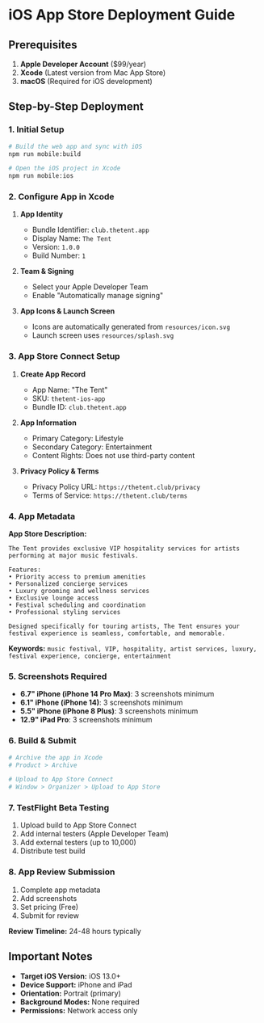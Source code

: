 # iOS App Store Deployment Guide

## Prerequisites

1. **Apple Developer Account** ($99/year)
2. **Xcode** (Latest version from Mac App Store)
3. **macOS** (Required for iOS development)

## Step-by-Step Deployment

### 1. Initial Setup

```bash
# Build the web app and sync with iOS
npm run mobile:build

# Open the iOS project in Xcode
npm run mobile:ios
```

### 2. Configure App in Xcode

1. **App Identity**

   - Bundle Identifier: `club.thetent.app`
   - Display Name: `The Tent`
   - Version: `1.0.0`
   - Build Number: `1`

2. **Team & Signing**

   - Select your Apple Developer Team
   - Enable "Automatically manage signing"

3. **App Icons & Launch Screen**
   - Icons are automatically generated from `resources/icon.svg`
   - Launch screen uses `resources/splash.svg`

### 3. App Store Connect Setup

1. **Create App Record**

   - App Name: "The Tent"
   - SKU: `thetent-ios-app`
   - Bundle ID: `club.thetent.app`

2. **App Information**

   - Primary Category: Lifestyle
   - Secondary Category: Entertainment
   - Content Rights: Does not use third-party content

3. **Privacy Policy & Terms**
   - Privacy Policy URL: `https://thetent.club/privacy`
   - Terms of Service: `https://thetent.club/terms`

### 4. App Metadata

**App Store Description:**

```
The Tent provides exclusive VIP hospitality services for artists performing at major music festivals.

Features:
• Priority access to premium amenities
• Personalized concierge services
• Luxury grooming and wellness services
• Exclusive lounge access
• Festival scheduling and coordination
• Professional styling services

Designed specifically for touring artists, The Tent ensures your festival experience is seamless, comfortable, and memorable.
```

**Keywords:**
`music festival, VIP, hospitality, artist services, luxury, festival experience, concierge, entertainment`

### 5. Screenshots Required

- **6.7" iPhone (iPhone 14 Pro Max)**: 3 screenshots minimum
- **6.1" iPhone (iPhone 14)**: 3 screenshots minimum
- **5.5" iPhone (iPhone 8 Plus)**: 3 screenshots minimum
- **12.9" iPad Pro**: 3 screenshots minimum

### 6. Build & Submit

```bash
# Archive the app in Xcode
# Product > Archive

# Upload to App Store Connect
# Window > Organizer > Upload to App Store
```

### 7. TestFlight Beta Testing

1. Upload build to App Store Connect
2. Add internal testers (Apple Developer Team)
3. Add external testers (up to 10,000)
4. Distribute test build

### 8. App Review Submission

1. Complete app metadata
2. Add screenshots
3. Set pricing (Free)
4. Submit for review

**Review Timeline:** 24-48 hours typically

## Important Notes

- **Target iOS Version:** iOS 13.0+
- **Device Support:** iPhone and iPad
- **Orientation:** Portrait (primary)
- **Background Modes:** None required
- **Permissions:** Network access only
